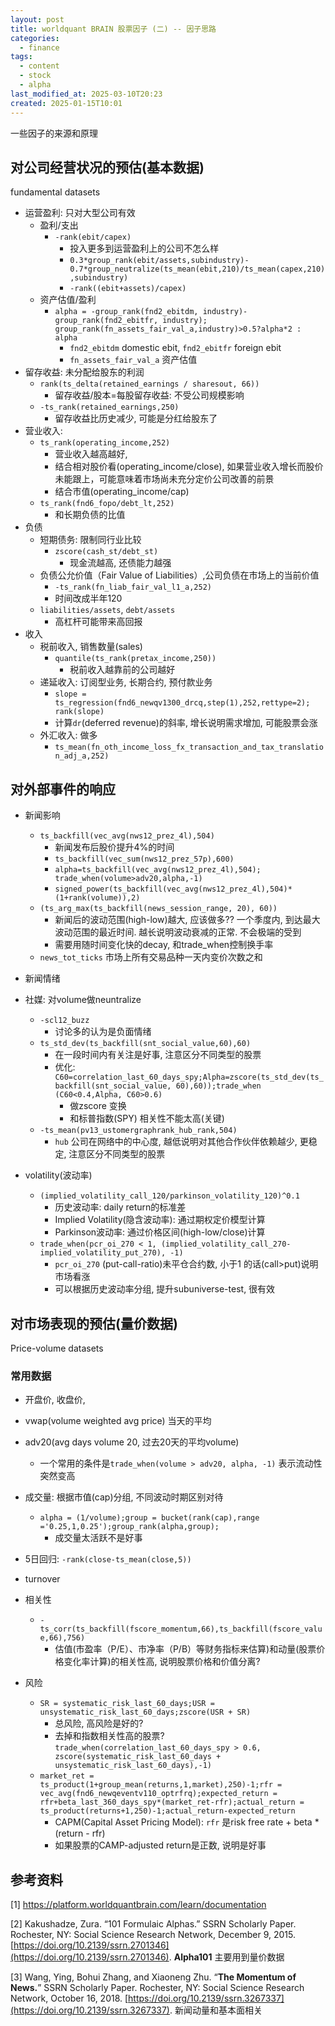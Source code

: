```yaml
---
layout: post
title: worldquant BRAIN 股票因子 (二) -- 因子思路
categories:
  - finance
tags:
  - content
  - stock
  - alpha
last_modified_at: 2025-03-10T20:23
created: 2025-01-15T10:01
---
```


一些因子的来源和原理

## 对公司经营状况的预估(基本数据)

fundamental datasets

- 运营盈利: 只对大型公司有效
	- 盈利/支出
		- `-rank(ebit/capex)`
			- 投入更多到运营盈利上的公司不怎么样
			- `0.3*group_rank(ebit/assets,subindustry)- 0.7*group_neutralize(ts_mean(ebit,210)/ts_mean(capex,210),subindustry)` 
			- `-rank((ebit+assets)/capex)`
	- 资产估值/盈利
		- `alpha = -group_rank(fnd2_ebitdm, industry)-group_rank(fnd2_ebitfr, industry); group_rank(fn_assets_fair_val_a,industry)>0.5?alpha*2 : alpha`
			- `fnd2_ebitdm` domestic ebit, `fnd2_ebitfr` foreign ebit
			- `fn_assets_fair_val_a` 资产估值
- 留存收益: 未分配给股东的利润
	- `rank(ts_delta(retained_earnings / sharesout, 66))`
		- 留存收益/股本=每股留存收益: 不受公司规模影响
	- `-ts_rank(retained_earnings,250)`
		- 留存收益比历史减少, 可能是分红给股东了
- 营业收入: 
	- `ts_rank(operating_income,252)`
		- 营业收入越高越好, 
		- 结合相对股价看(operating_income/close), 如果营业收入增长而股价未能跟上，可能意味着市场尚未充分定价公司改善的前景
		- 结合市值(operating_income/cap)
	- `ts_rank(fnd6_fopo/debt_lt,252)`
		- 和长期负债的比值
- 负债
	- 短期债务: 限制同行业比较
		- `zscore(cash_st/debt_st)`
			- 现金流越高, 还债能力越强
	- 负债公允价值（Fair Value of Liabilities）,公司负债在市场上的当前价值
		- `-ts_rank(fn_liab_fair_val_l1_a,252)`
		- 时间改成半年120
	-  `liabilities/assets`, `debt/assets`
		- 高杠杆可能带来高回报
- 收入
	- 税前收入, 销售数量(sales)
		- `quantile(ts_rank(pretax_income,250))` 
			- 税前收入越靠前的公司越好
	- 递延收入: 订阅型业务, 长期合约, 预付款业务
		- `slope = ts_regression(fnd6_newqv1300_drcq,step(1),252,rettype=2); rank(slope)`
		- 计算`dr`(deferred revenue)的斜率, 增长说明需求增加, 可能股票会涨
	- 外汇收入: 做多
		- `ts_mean(fn_oth_income_loss_fx_transaction_and_tax_translation_adj_a,252)`

## 对外部事件的响应

- 新闻影响
	- `ts_backfill(vec_avg(nws12_prez_4l),504)`
		- 新闻发布后股价提升4%的时间
		- `ts_backfill(vec_sum(nws12_prez_57p),600)`
		- `alpha=ts_backfill(vec_avg(nws12_prez_4l),504); trade_when(volume>adv20,alpha,-1)`
		-  `signed_power(ts_backfill(vec_avg(nws12_prez_4l),504)*(1+rank(volume)),2)`
	- `(ts_arg_max(ts_backfill(news_session_range, 20), 60))`
		- 新闻后的波动范围(high-low)越大, 应该做多?? 一个季度内, 到达最大波动范围的最近时间. 越长说明波动衰减的正常. 不会极端的受到
		- 需要用随时间变化快的decay, 和trade_when控制换手率
	- `news_tot_ticks` 市场上所有交易品种一天内变价次数之和
- 新闻情绪
- 社媒:  对volume做neuntralize
	- `-scl12_buzz`
		- 讨论多的认为是负面情绪
	- `ts_std_dev(ts_backfill(snt_social_value,60),60)`
		- 在一段时间内有关注是好事, 注意区分不同类型的股票
		- 优化: `C60=correlation_last_60_days_spy;Alpha=zscore(ts_std_dev(ts_backfill(snt_social_value, 60),60));trade_when (C60<0.4,Alpha, C60>0.6)` 
			- 做zscore 变换
			- 和标普指数(SPY) 相关性不能太高(关键)
	- `-ts_mean(pv13_ustomergraphrank_hub_rank,504)`
		- `hub` 公司在网络中的中心度, 越低说明对其他合作伙伴依赖越少, 更稳定, 注意区分不同类型的股票

- volatility(波动率)
	- `(implied_volatility_call_120/parkinson_volatility_120)^0.1`
		- 历史波动率: daily return的标准差
		- Implied Volatility(隐含波动率): 通过期权定价模型计算
		- Parkinson波动率: 通过价格区间(high-low/close)计算
	- `trade_when(pcr_oi_270 < 1, (implied_volatility_call_270-implied_volatility_put_270), -1)`
		- `pcr_oi_270` (put-call-ratio)未平仓合约数, 小于1 的话(call>put)说明市场看涨
		- 可以根据历史波动率分组, 提升subuniverse-test, 很有效

## 对市场表现的预估(量价数据)

Price-volume datasets

### 常用数据

- 开盘价, 收盘价, 
- vwap(volume weighted avg price) 当天的平均
- adv20(avg days volume 20, 过去20天的平均volume)
	- 一个常用的条件是`trade_when(volume > adv20, alpha, -1)` 表示流动性突然变高

- 成交量: 根据市值(cap)分组, 不同波动时期区别对待
	- `alpha = (1/volume);group = bucket(rank(cap),range ='0.25,1,0.25');group_rank(alpha,group);`
		- 成交量太活跃不是好事
- 5日回归: `-rank(close-ts_mean(close,5))`
- turnover

- 相关性
	- `-ts_corr(ts_backfill(fscore_momentum,66),ts_backfill(fscore_value,66),756)`
		- 估值(市盈率（P/E）、市净率（P/B）等财务指标来估算)和动量(股票价格变化率计算)的相关性高, 说明股票价格和价值分离?
- 风险
	- `SR = systematic_risk_last_60_days;USR = unsystematic_risk_last_60_days;zscore(USR + SR)`
		- 总风险, 高风险是好的?
		- 去掉和指数相关性高的股票? `trade_when(correlation_last_60_days_spy > 0.6, zscore(systematic_risk_last_60_days + unsystematic_risk_last_60_days),-1)`
	- `market_ret = ts_product(1+group_mean(returns,1,market),250)-1;rfr = vec_avg(fnd6_newqeventv110_optrfrq);expected_return = rfr+beta_last_360_days_spy*(market_ret-rfr);actual_return = ts_product(returns+1,250)-1;actual_return-expected_return`
		- CAPM(Capital Asset Pricing Model): `rfr` 是risk free rate + beta * (return - rfr)
		- 如果股票的CAMP-adjusted return是正数, 说明是好事

## 参考资料

[1]  https://platform.worldquantbrain.com/learn/documentation

[2]  Kakushadze, Zura. “101 Formulaic Alphas.” SSRN Scholarly Paper. Rochester, NY: Social Science Research Network, December 9, 2015. [https://doi.org/10.2139/ssrn.2701346](https://doi.org/10.2139/ssrn.2701346).    **Alpha101** 主要用到量价数据

[3] Wang, Ying, Bohui Zhang, and Xiaoneng Zhu. “**The Momentum of News.**” SSRN Scholarly Paper. Rochester, NY: Social Science Research Network, October 16, 2018. [https://doi.org/10.2139/ssrn.3267337](https://doi.org/10.2139/ssrn.3267337).   新闻动量和基本面相关